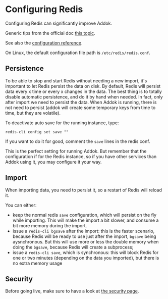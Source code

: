 # Configuring Redis

Configuring Redis can significantly improve Addok.

Generic tips from the official doc [this topic](https://redis.io/topics/admin).

See also the [configuration reference](https://redis.io/topics/config).

On Linux, the default configuration file path is `/etc/redis/redis.conf`.

## Persistence

To be able to stop and start Redis without needing a new import, it's important
to let Redis persist the data on disk.
By default, Redis will persist data every x time or every x changes in the data.
The best thing is to totally disable automatic persistence, and do it by hand
when needed. In fact, only after import we need to persist the data. When
Addok is running, there is not need to persist (addok will create some temporary
keys from time to time, but they are volatile).

To deactivate auto save for the running instance, type:

```
redis-cli config set save ""
```

If you want to do it for good, comment the `save` lines in the redis conf.

This is the perfect setting for running Addok. But remember that the configuration
if for the Redis instance, so if you have other services than Addok using it,
you may configure it your way.

## Import

When importing data, you need to persist it, so a restart of Redis will reload it.

You can either:

- keep the normal redis `save` configuration, which will persist on the fly
  while importing. This will make the import a bit slower, and consume a bit
  more memory during the import.
- issue a `redis-cli bgsave` after the import: this is the faster scenario,
  because Redis will be ready to use just after the import, `bgsave` being
  aysnchronous. But this will use more or less the double memory when doing the
  `bgsave`, because Redis will create a subprocess;
- issue a `redis-cli save`, which is synchronous: this will block Redis for one
  or two minutes (depending on the data you imported), but there is no extra
  memory usage


## Security

Before going live, make sure to have a look at
[the security page](https://redis.io/topics/security).
